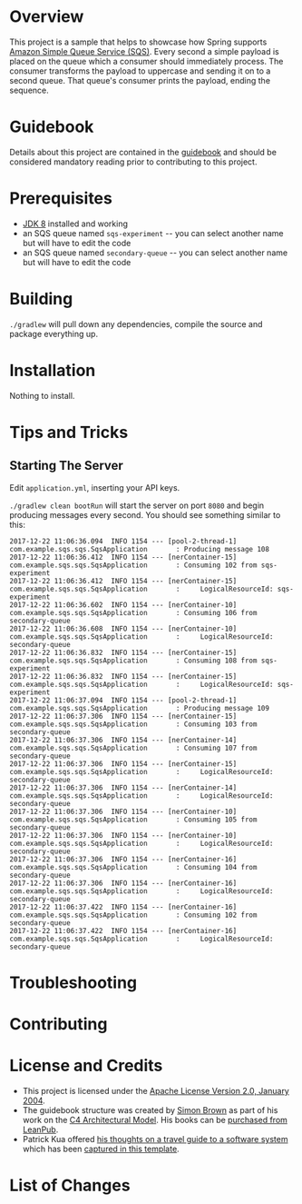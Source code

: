 # Overview
This project is a sample that helps to showcase how Spring supports [Amazon Simple Queue Service (SQS)](https://aws.amazon.com/sqs/).  Every second a simple payload is placed on the queue which a consumer should immediately process.  The consumer transforms the payload to uppercase and sending it on to a second queue.  That queue's consumer prints the payload, ending the sequence. 

# Guidebook
Details about this project are contained in the [guidebook](guidebook/guidebook.md) and should be considered mandatory reading prior to contributing to this project.

# Prerequisites
* [JDK 8](http://zulu.org/) installed and working
* an SQS queue named `sqs-experiment` -- you can select another name but will have to edit the code
* an SQS queue named `secondary-queue` -- you can select another name but will have to edit the code

# Building
`./gradlew` will pull down any dependencies, compile the source and package everything up.

# Installation
Nothing to install.

# Tips and Tricks
## Starting The Server
Edit `application.yml`, inserting your API keys.

`./gradlew clean bootRun` will start the server on port `8080` and begin producing messages every second. You should see something similar to this:

```
2017-12-22 11:06:36.094  INFO 1154 --- [pool-2-thread-1] com.example.sqs.sqs.SqsApplication       : Producing message 108
2017-12-22 11:06:36.412  INFO 1154 --- [nerContainer-15] com.example.sqs.sqs.SqsApplication       : Consuming 102 from sqs-experiment
2017-12-22 11:06:36.412  INFO 1154 --- [nerContainer-15] com.example.sqs.sqs.SqsApplication       :     LogicalResourceId: sqs-experiment
2017-12-22 11:06:36.602  INFO 1154 --- [nerContainer-10] com.example.sqs.sqs.SqsApplication       : Consuming 106 from secondary-queue
2017-12-22 11:06:36.608  INFO 1154 --- [nerContainer-10] com.example.sqs.sqs.SqsApplication       :     LogicalResourceId: secondary-queue
2017-12-22 11:06:36.832  INFO 1154 --- [nerContainer-15] com.example.sqs.sqs.SqsApplication       : Consuming 108 from sqs-experiment
2017-12-22 11:06:36.832  INFO 1154 --- [nerContainer-15] com.example.sqs.sqs.SqsApplication       :     LogicalResourceId: sqs-experiment
2017-12-22 11:06:37.094  INFO 1154 --- [pool-2-thread-1] com.example.sqs.sqs.SqsApplication       : Producing message 109
2017-12-22 11:06:37.306  INFO 1154 --- [nerContainer-15] com.example.sqs.sqs.SqsApplication       : Consuming 103 from secondary-queue
2017-12-22 11:06:37.306  INFO 1154 --- [nerContainer-14] com.example.sqs.sqs.SqsApplication       : Consuming 107 from secondary-queue
2017-12-22 11:06:37.306  INFO 1154 --- [nerContainer-15] com.example.sqs.sqs.SqsApplication       :     LogicalResourceId: secondary-queue
2017-12-22 11:06:37.306  INFO 1154 --- [nerContainer-14] com.example.sqs.sqs.SqsApplication       :     LogicalResourceId: secondary-queue
2017-12-22 11:06:37.306  INFO 1154 --- [nerContainer-10] com.example.sqs.sqs.SqsApplication       : Consuming 105 from secondary-queue
2017-12-22 11:06:37.306  INFO 1154 --- [nerContainer-10] com.example.sqs.sqs.SqsApplication       :     LogicalResourceId: secondary-queue
2017-12-22 11:06:37.306  INFO 1154 --- [nerContainer-16] com.example.sqs.sqs.SqsApplication       : Consuming 104 from secondary-queue
2017-12-22 11:06:37.306  INFO 1154 --- [nerContainer-16] com.example.sqs.sqs.SqsApplication       :     LogicalResourceId: secondary-queue
2017-12-22 11:06:37.422  INFO 1154 --- [nerContainer-16] com.example.sqs.sqs.SqsApplication       : Consuming 102 from secondary-queue
2017-12-22 11:06:37.422  INFO 1154 --- [nerContainer-16] com.example.sqs.sqs.SqsApplication       :     LogicalResourceId: secondary-queue
```


# Troubleshooting

# Contributing

# License and Credits
* This project is licensed under the [Apache License Version 2.0, January 2004](http://www.apache.org/licenses/).
* The guidebook structure was created by [Simon Brown](http://simonbrown.je/) as part of his work on the [C4 Architectural Model](https://c4model.com/).  His books can be [purchased from LeanPub](https://leanpub.com/b/software-architecture).
* Patrick Kua offered [his thoughts on a travel guide to a software system](https://www.safaribooksonline.com/library/view/oreilly-software-architecture/9781491985274/video315451.html) which has been [captured in this template](travel-guide/travel-guide.md).

# List of Changes
